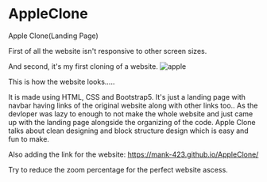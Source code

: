 # AppleClone
Apple Clone(Landing Page)

First of all the website isn't responsive to other screen sizes.

And second, it's my first cloning of a website.
![apple](https://user-images.githubusercontent.com/96490105/184089935-37ab09ad-1207-4bd6-98ab-93a820ca55de.png)

This is how the website looks.....

It is made using HTML, CSS and Bootstrap5. It's just a landing page with navbar having links of the original website along with other links too..
As the devloper was lazy to enough to not make the whole website and just came up with the landing page alongside the organizing of the code.
Apple Clone talks about clean designing and block structure design which is easy and fun to make.

Also adding the link for the website:
https://mank-423.github.io/AppleClone/

Try to reduce the zoom percentage for the perfect website ascess.
